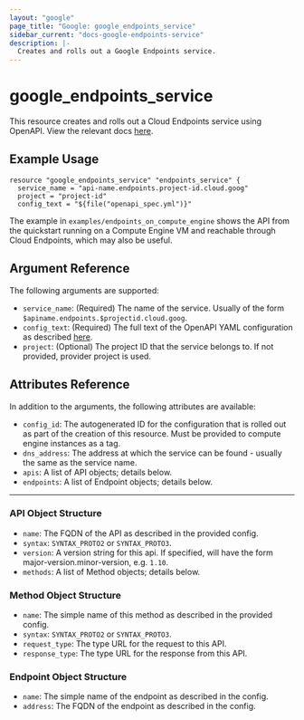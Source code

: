 ```yaml
---
layout: "google"
page_title: "Google: google_endpoints_service"
sidebar_current: "docs-google-endpoints-service"
description: |-
  Creates and rolls out a Google Endpoints service.
---
```


# google_endpoints_service

This resource creates and rolls out a Cloud Endpoints service using OpenAPI.  View the relevant docs [here](https://cloud.google.com/endpoints/docs/openapi/).

## Example Usage

```hcl
resource "google_endpoints_service" "endpoints_service" {
  service_name = "api-name.endpoints.project-id.cloud.goog"
  project = "project-id"
  config_text = "${file("openapi_spec.yml")}"
```

The example in `examples/endpoints_on_compute_engine` shows the API from the quickstart running on a Compute Engine VM and reachable through Cloud Endpoints, which may also be useful.

## Argument Reference

The following arguments are supported:
* `service_name`: (Required) The name of the service.  Usually of the form `$apiname.endpoints.$projectid.cloud.goog`.
* `config_text`: (Required) The full text of the OpenAPI YAML configuration as described [here](https://github.com/OAI/OpenAPI-Specification/blob/master/versions/2.0.md).
* `project`: (Optional) The project ID that the service belongs to.  If not provided, provider project is used.

## Attributes Reference
In addition to the arguments, the following attributes are available:
* `config_id`: The autogenerated ID for the configuration that is rolled out as part of the creation of this resource.  Must be provided to compute engine instances as a tag.
* `dns_address`: The address at which the service can be found - usually the same as the service name.
* `apis`: A list of API objects; details below.
* `endpoints`: A list of Endpoint objects; details below.

- - -
### API Object Structure
* `name`: The FQDN of the API as described in the provided config.
* `syntax`: `SYNTAX_PROTO2` or `SYNTAX_PROTO3`.
* `version`: A version string for this api. If specified, will have the form major-version.minor-version, e.g. `1.10`.
* `methods`: A list of Method objects; details below.

### Method Object Structure
* `name`: The simple name of this method as described in the provided config.
* `syntax`: `SYNTAX_PROTO2` or `SYNTAX_PROTO3`.
* `request_type`: The type URL for the request to this API.
* `response_type`: The type URL for the response from this API.

### Endpoint Object Structure
* `name`: The simple name of the endpoint as described in the config.
* `address`: The FQDN of the endpoint as described in the config.
